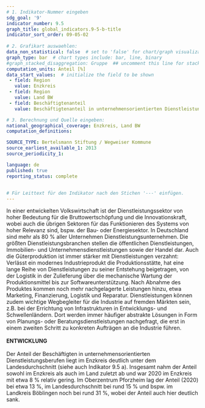 ```yaml
---
# 1. Indikator-Nummer eingeben 
sdg_goal: '9' 
indicator_number: 9.5
graph_title: global_indicators.9-5-b-title
indicator_sort_order: 09-05-02
 
# 2. Grafikart auswaehlen: 
data_non_statistical: false  # set to 'false' for chart/graph visualization 
graph_type: bar  # chart types include: bar, line, binary 
#graph_stacked_disaggregation: Gruppe  ## uncomment this line for stacked bars. eplace 'Geschlecht' with the field of aggregation. 
computation_units: Anteil [%] 
data_start_values:  # initialize the field to be shown  
 - field: Region 
   value: Enzkreis
 - field: Region 
   value: Land BW
 - field: Beschäftigtenanteil
   value: Beschäftigtenanteil in unternehmensorientierten Dienstleistungsberufen

# 3. Berechnung und Quelle eingeben: 
national_geographical_coverage: Enzkreis, Land BW
computation_definitions: 

SOURCE_TYPE: Bertelsmann Stiftung / Wegweiser Kommune
source_earliest_available_1: 2013
source_periodicity_1: 

language: de   
published: true 
reporting_status: complete
 
 
# Für Leittext für den Indikator nach den Stichen '---' einfügen. 
---
```

In einer entwickelten Volkswirtschaft ist der Dienstleistungssektor von hoher Bedeutung für die Bruttowertschöpfung und die Innovationskraft, wobei auch die übrigen Sektoren für das Funktionieren des Systems von hoher Relevanz sind, bspw. der Bau- oder Energiesektor. In Deutschland sind mehr als 80 % aller Unternehmen Dienstleistungsunternehmen. Die größten Dienstleistungsbranchen stellen die öffentlichen Dienstleistungen, Immobilien- und Unternehmensdienstleistungen sowie der Handel dar. Auch die Güterproduktion ist immer stärker mit Dienstleistungen verzahnt: Verlässt ein modernes Industrieprodukt die Produktionsstätte, hat eine lange Reihe von Dienstleistungen zu seiner Entstehung beigetragen, von der Logistik in der Zulieferung über die mechanische Wartung der Produktionsmittel bis zur Softwareunterstützung. Nach Abnahme des Produktes kommen noch mehr nachgelagerte Leistungen hinzu, etwa Marketing, Finanzierung, Logistik und Reparatur. Dienstleistungen können zudem wichtige Wegbegleiter für die Industrie auf fremden Märkten sein, z.B. bei der Errichtung von Infrastrukturen in Entwicklungs- und Schwellenländern. Dort werden immer häufiger abstrakte Lösungen in Form von Planungs- oder Beratungsdienstleistungen nachgefragt, die erst in einem zweiten Schritt zu konkreten Aufträgen an die Industrie führen. <br>
<br>
**ENTWICKLUNG** <br>
<br>
Der Anteil der Beschäftigten in unternehmensorientierten Dienstleistungsberufen liegt im Enzkreis deutlich unter dem Landesdurchschnitt (siehe auch Indikator 9.5 a). Insgesamt nahm der Anteil sowohl im Enzkreis als auch im Land zuletzt ab und war 2020 im Enzkreis mit etwa 8 % relativ gering. Im Oberzentrum Pforzheim lag der Anteil (2020) bei etwa 13 %, im Landesdurchschnitt bei rund 15 % und bspw. im Landkreis Böblingen noch bei rund 31 %, wobei der Anteil auch hier deutlich sank.

